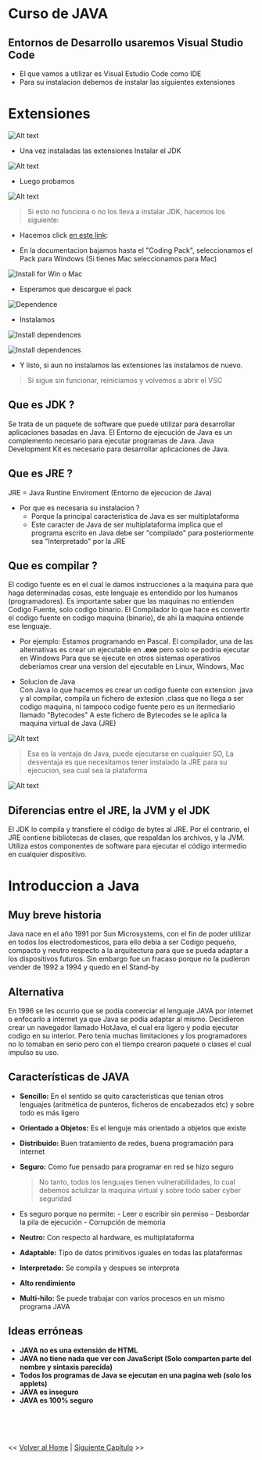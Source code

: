 # Curso de JAVA

## Entornos de Desarrollo usaremos Visual Studio Code

- El que vamos a utilizar es Visual Estudio Code como IDE
- Para su instalacion debemos de instalar las siguientes extensiones

# Extensiones
![Alt text](image-1.png)

- Una vez instaladas las extensiones Instalar el JDK
 
![Alt text](image-2.png)

- Luego probamos

![Alt text](image-3.png)

> Si esto no funciona o no los lleva a instalar JDK, hacemos los siguiente:

- Hacemos click [en este link](https://code.visualstudio.com/docs/languages/java):

- En la documentacion bajamos hasta el "Coding Pack", seleccionamos el Pack para Windows (Si tienes Mac seleccionamos para Mac)

![Install for Win o Mac](image-6.png)

- Esperamos que descargue el pack

![Dependence](image-7.png)

- Instalamos

![Install dependences](image-8.png)

![Install dependences](image-9.png)

- Y listo, si aun no instalamos las extensiones las instalamos de nuevo.
> Si sigue sin funcionar, reiniciamos y volvemos a abrir el VSC


## Que es JDK ?

Se trata de un paquete de software que puede utilizar para desarrollar aplicaciones basadas en Java. El Entorno de ejecución de Java es un complemento necesario para ejecutar programas de Java. Java Development Kit es necesario para desarrollar aplicaciones de Java.

## Que es JRE ?

JRE = Java Runtine Enviroment (Entorno de ejecucion de Java)

- Por que es necesaria su instalacion ?
    - Porque la principal caracteristica de Java es ser multiplataforma
    - Este caracter de Java de ser multiplataforma implica que el programa escrito en Java debe ser "compilado"
      para posteriormente sea "Interpretado" por la JRE


## Que es compilar ?
El codigo fuente es en el cual le damos instrucciones a la maquina para que haga determinadas cosas, este lenguaje es entendido por los humanos (programadores).
Es importante saber que las maquinas no entienden Codigo Fuente, solo codigo binario.
El Compilador lo que hace es convertir el codigo fuente en codigo maquina (binario), de ahi la maquina entiende ese lenguaje.

- Por ejemplo: Estamos programando en Pascal. El compilador, una de las alternativas es crear un ejecutable en **.exe** pero solo se podria ejecutar en Windows
    Para que se ejecute en otros sistemas operativos deberiamos crear una version del ejecutable en Linux, Windows, Mac

- Solucion de Java <br>
Con Java lo que hacemos es crear un codigo fuente con extension .java y al compilar, compila un fichero de extesion .class que no llega a ser codigo maquina, ni tampoco codigo fuente pero es un itermediario llamado "Bytecodes"
A este fichero de Bytecodes se le aplica la maquina virtual de Java (JRE)

![Alt text](image.png)


> Esa es la ventaja de Java, puede ejecutarse en cualquier SO,
> La desventaja es que necesitamos tener instalado la JRE para su ejecucion, sea cual sea la plataforma

![Alt text](image-4.png)

## Diferencias entre el JRE, la JVM y el JDK
El JDK lo compila y transfiere el código de bytes al JRE. Por el contrario, el JRE contiene bibliotecas de clases, que respaldan los archivos, y la JVM. Utiliza estos componentes de software para ejecutar el código intermedio en cualquier dispositivo.

# Introduccion a Java

## Muy breve historia

Java nace en el año 1991 por Sun Microsystems, con el fin de poder utilizar en todos los electrodomesticos, para ello debia a ser Codigo pequeño, compacto y neutro respecto a la arquitectura para que se pueda adaptar a los dispositivos futuros.
Sin embargo fue un fracaso porque no la pudieron vender de 1992 a 1994 y quedo en el Stand-by

## Alternativa

En 1996 se les ocurrio que se podia comerciar el lenguaje JAVA por internet o enfocarlo a internet ya que Java se podia adaptar al mismo.
Decidieron crear un navegador llamado HotJava,  el cual era ligero y podia ejecutar codigo en su interior. 
Pero tenia muchas limitaciones y los programadores no lo tomaban en serio pero con el tiempo crearon paquete o clases el cual impulso su uso.

## Características de JAVA

- **Sencillo:** En el sentido se quito caracteristicas que tenian otros lenguajes (aritmética de punteros, ficheros de encabezados etc) y sobre todo es más ligero

- **Orientado a Objetos:** Es el lenguje más orientado a objetos que existe
- **Distribuido:** Buen tratamiento de redes, buena programación para internet
- **Seguro:** Como fue pensado para programar en red se hizo seguro
    > No tanto, todos los lenguajes tienen vulnerabilidades, lo cual debemos actulizar la maquina virtual y sobre todo saber cyber seguridad
- Es seguro porque no permite:
        - Leer o escribir sin permiso
        - Desbordar la pila de ejecución
        - Corrupción de memoria
- **Neutro:** Con respecto al hardware, es multiplataforma
- **Adaptable:** Tipo de datos primitivos iguales en todas las plataformas
- **Interpretado:** Se compila y despues se interpreta
- **Alto rendimiento** 
- **Multi-hilo:** Se puede trabajar con varios procesos en un mismo programa JAVA 

## Ideas erróneas
- **JAVA no es una extensión de HTML**
- **JAVA no tiene nada que ver con JavaScript (Solo comparten parte del nombre y sintaxis parecida)**
- **Todos los programas de Java se ejecutan en una pagina web (solo los applets)**
- **JAVA es inseguro**
- **JAVA es 100% seguro**
<br>
<br>
<br>

<< [Volver al Home](https://github.com/MONZONPUNTOEXE/java-programming/blob/main/README.md) | [Siguiente Capítulo](https://github.com/MONZONPUNTOEXE/java-programming/blob/main/2-Estructuras-principales-del-lenguaje/readme.md) >>





